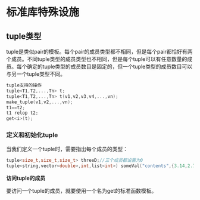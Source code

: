 # 标准库特殊设施

## tuple类型

tuple是类似pair的模板。每个pair的成员类型都不相同，但是每个pair都恰好有两个成员。不同tuple类型的成员类型也不相同，但是每个tuple可以有任意数量的成员。每个确定的tuple类型的成员数目是固定的，但一个tuple类型的成员数目可以与另一个tuple类型不同。

```c++
tuple支持的操作
tuple<T1,T2,...,Tn> t;
tuple<T1,T2,...,Tn> t(v1,v2,v3,v4,...,vn);
make_tuple(v1,v2,...,vn);
t1==t2;
t1 relop t2;
get<i>(t);
```

### 定义和初始化tuple

当我们定义一个tuple时，需要指出每个成员的类型：

```c++
tuple<size_t,size_t,size_t> threeD;//三个成员都设置为0
tuple<string,vector<double>,int,list<int>) someVal("contents",{3.14,2.718},42,{0,1,2,3,4,5})
```

**访问tuple的成员**

要访问一个tuple的成员，就要使用一个名为get的标准函数模板。


























